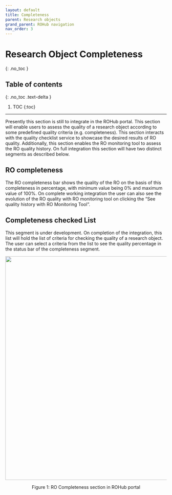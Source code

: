 ```yaml
---
layout: default
title: Completeness
parent: Research objects
grand_parent: ROHub navigation
nav_order: 3
---
```


# Research Object Completeness
{: .no_toc }
## Table of contents
{: .no_toc .text-delta }

1. TOC
{:toc}

---
Presently this section is still to integrate in the ROHub portal. This section will enable users to assess the quality of a research object according to some predefined quality criteria (e.g. completeness). This section interacts with the quality checklist service to showcase the desired results of RO quality. Additionally, this section enables the RO monitoring tool to assess the RO quality history. On full integration this section will have two distinct segments as described below.

## RO completeness
The RO completeness bar shows the quality of the RO on the basis of this completeness in percentage, with minimum value being 0% and maximum value of 100%. On complete working integration the user can also see the evolution of the RO quality with RO monitoring tool on clicking the “See quality history with RO Monitoring Tool”.

## Completeness checked List
This segment is under development. On completion of the integration, this list will hold the list of criteria for checking the quality of a research object. The user can select a criteria from the list to see the quality percentage in the status bar of the completeness segment.


<p align="center"> <img src="https://box.psnc.pl/f/8ebedf64d2/?raw=1" width="700"> </p>
<div align="center"> Figure 1: RO Completeness section in ROHub portal </div>
